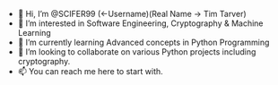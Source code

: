 - 👋 Hi, I’m @SCIFER99 (<-Username)(Real Name -> Tim Tarver)
- 👀 I’m interested in Software Engineering, Cryptography & Machine Learning
- 🌱 I’m currently learning Advanced concepts in Python Programming
- 💞️ I’m looking to collaborate on various Python projects including cryptography.
- 📫 You can reach me here to start with. 

<!---
SCIFER99/SCIFER99 is a ✨ special ✨ repository because its `README.md` (this file) appears on your GitHub profile.
You can click the Preview link to take a look at your changes.
--->
